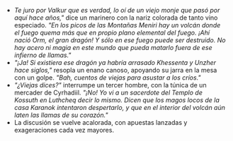 - *Te juro por Valkur que es verdad, lo oí de un viejo monje que pasó por aquí hace años,"* dice un marinero con la nariz colorada de tanto vino especiado. *"En los picos de las Montañas Meniri hay un volcán donde el fuego quema más que en propio plano elemental del fuego. ¡Ahí nació Orm, el gran dragón! Y sólo en ese fuego puede ser destruido. No hay acero ni magia en este mundo que pueda matarlo fuera de ese infierno de llamas."*
- *"¡Ja! Si existiera ese dragón ya habría arrasado Khessenta y Unzher hace siglos,"* resopla un enano canoso, apoyando su jarra en la mesa con un golpe. *"Bah, cuentos de viejas para asustar a los críos."*
- *"¿Viejas dices?"* interrumpe un tercer hombre, con la túnica de un mercader de Cyrhadiil. *"¡No! Yo vi a un sacerdote del Templo de Kossuth en Luthcheq decir lo mismo. Dicen que los magos locos de la casa Karanok intentaron despertarlo, y que en el interior del volcán aún laten las llamas de su corazón."*
- La discusión se vuelve acalorada, con apuestas lanzadas y exageraciones cada vez mayores.